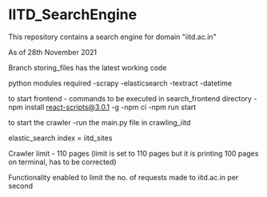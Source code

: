 # IITD_SearchEngine
This repository contains a search engine for domain "iitd.ac.in"


As of 28th November 2021

Branch storing_files has the latest working code

python modules required
-scrapy
-elasticsearch
-textract
-datetime

to start frontend - commands to be executed in search_frontend directory
-npm install react-scripts@3.0.1 -g
-npm ci
-npm run start

to start the crawler
-run the main.py file in crawling_iitd


elastic_search index = iitd_sites

Crawler limit - 110 pages
(limit is set to 110 pages but it is printing 100 pages on terminal, has to be corrected)

Functionality enabled to limit the no. of requests made to iitd.ac.in per second
